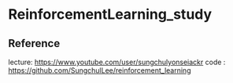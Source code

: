 ReinforcementLearning_study
========================

## Reference

lecture: <https://www.youtube.com/user/sungchulyonseiackr>
code : <https://github.com/SungchulLee/reinforcement_learning>
